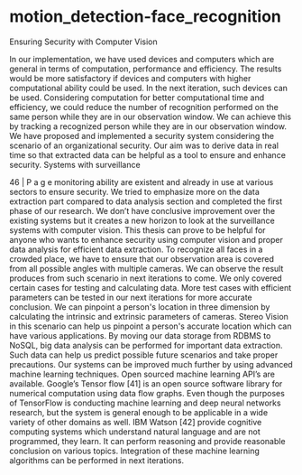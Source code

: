 # motion_detection-face_recognition
Ensuring Security with Computer Vision

In our implementation, we have used devices and computers which are general in terms
of computation, performance and efficiency. The results would be more satisfactory if
devices and computers with higher computational ability could be used. In the next
iteration, such devices can be used. Considering computation for better computational
time and efficiency, we could reduce the number of recognition performed on the same
person while they are in our observation window. We can achieve this by tracking a
recognized person while they are in our observation window.
We have proposed and implemented a security system considering the scenario of an
organizational security. Our aim was to derive data in real time so that extracted data
can be helpful as a tool to ensure and enhance security. Systems with surveillance

46 | P a g e
monitoring ability are existent and already in use at various sectors to ensure security.
We tried to emphasize more on the data extraction part compared to data analysis section
and completed the first phase of our research. We don’t have conclusive improvement
over the existing systems but it creates a new horizon to look at the surveillance systems
with computer vision. This thesis can prove to be helpful for anyone who wants to
enhance security using computer vision and proper data analysis for efficient data
extraction.
To recognize all faces in a crowded place, we have to ensure that our observation area
is covered from all possible angles with multiple cameras. We can observe the result
produces from such scenario in next iterations to come.
We only covered certain cases for testing and calculating data. More test cases with
efficient parameters can be tested in our next iterations for more accurate conclusion.
We can pinpoint a person's location in three dimension by calculating the intrinsic and
extrinsic parameters of cameras. Stereo Vision in this scenario can help us pinpoint a
person's accurate location which can have various applications.
By moving our data storage from RDBMS to NoSQL, big data analysis can be
performed for important data extraction. Such data can help us predict possible future
scenarios and take proper precautions.
Our systems can be improved much further by using advanced machine learning
techniques. Open sourced machine learning API’s are available. Google’s Tensor flow
[41] is an open source software library for numerical computation using data flow
graphs. Even though the purposes of TensorFlow is conducting machine learning and
deep neural networks research, but the system is general enough to be applicable in a
wide variety of other domains as well. IBM Watson [42] provide cognitive computing
systems which understand natural language and are not programmed, they learn. It can
perform reasoning and provide reasonable conclusion on various topics. Integration of
these machine learning algorithms can be performed in next iterations.
